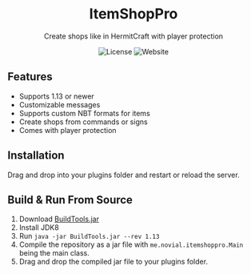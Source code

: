 <div align="center">
    <h1>ItemShopPro</h1>
    <p>Create shops like in HermitCraft with player protection</p>
    <img src="https://img.shields.io/github/license/novialriptide/ItemShopPro" alt="License">
    <img src="https://img.shields.io/website?down_color=red&down_message=offline&up_color=green&up_message=online&url=https%3A%2F%2Fnovialprojects.com%2F" alt="Website">
</div>

## Features
 - Supports 1.13 or newer
 - Customizable messages
 - Supports custom NBT formats for items
 - Create shops from commands or signs
 - Comes with player protection

## Installation
Drag and drop into your plugins folder and 
restart or reload the server.

## Build & Run From Source
1. Download [BuildTools.jar](https://hub.spigotmc.org/jenkins/job/BuildTools/)
2. Install JDK8
3. Run `java -jar BuildTools.jar --rev 1.13`
4. Compile the repository as a jar file with 
`me.novial.itemshoppro.Main` being the main class.
5. Drag and drop the compiled jar file to your
plugins folder.
